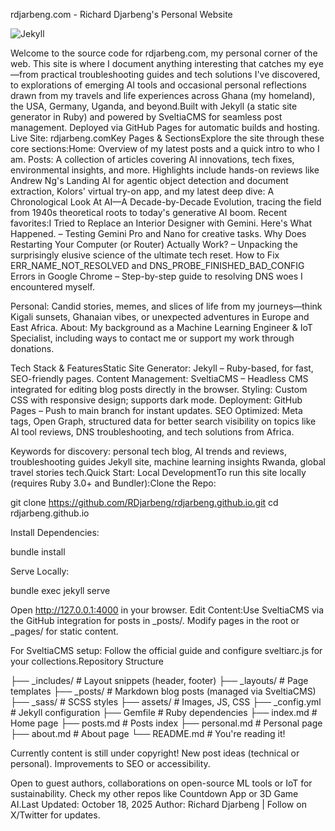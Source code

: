 rdjarbeng.com - Richard Djarbeng's Personal Website

![Jekyll](https://jekyllrb.com/img/logo-2x.png)

Welcome to the source code for rdjarbeng.com, my personal corner of the web. This site is where I document anything interesting that catches my eye—from practical troubleshooting guides and tech solutions I've discovered, to explorations of emerging AI tools and occasional personal reflections drawn from my travels and life experiences across Ghana (my homeland), the USA, Germany, Uganda, and beyond.Built with Jekyll (a static site generator in Ruby) and powered by SveltiaCMS for seamless post management. Deployed via GitHub Pages for automatic builds and hosting. Live Site: rdjarbeng.comKey Pages & SectionsExplore the site through these core sections:Home: Overview of my latest posts and a quick intro to who I am.
Posts: A collection of articles covering AI innovations, tech fixes, environmental insights, and more. Highlights include hands-on reviews like Andrew Ng's Landing AI for agentic object detection and document extraction, Kolors' virtual try-on app, and my latest deep dive: A Chronological Look At AI—A Decade-by-Decade Evolution, tracing the field from 1940s theoretical roots to today's generative AI boom. Recent favorites:I Tried to Replace an Interior Designer with Gemini. Here's What Happened. – Testing Gemini Pro and Nano for creative tasks.
Why Does Restarting Your Computer (or Router) Actually Work? – Unpacking the surprisingly elusive science of the ultimate tech reset.
How to Fix ERR_NAME_NOT_RESOLVED and DNS_PROBE_FINISHED_BAD_CONFIG Errors in Google Chrome – Step-by-step guide to resolving DNS woes I encountered myself.

Personal: Candid stories, memes, and slices of life from my journeys—think Kigali sunsets, Ghanaian vibes, or unexpected adventures in Europe and East Africa.
About: My background as a Machine Learning Engineer & IoT Specialist, including ways to contact me or support my work through donations.

Tech Stack & FeaturesStatic Site Generator: Jekyll – Ruby-based, for fast, SEO-friendly pages.
Content Management: SveltiaCMS – Headless CMS integrated for editing blog posts directly in the browser.
Styling: Custom CSS with responsive design; supports dark mode.
Deployment: GitHub Pages – Push to main branch for instant updates.
SEO Optimized: Meta tags, Open Graph, structured data for better search visibility on topics like AI tool reviews, DNS troubleshooting, and tech solutions from Africa.

Keywords for discovery: personal tech blog, AI trends and reviews, troubleshooting guides Jekyll site, machine learning insights Rwanda, global travel stories tech.Quick Start: Local DevelopmentTo run this site locally (requires Ruby 3.0+ and Bundler):Clone the Repo:

git clone https://github.com/RDjarbeng/rdjarbeng.github.io.git
cd rdjarbeng.github.io

Install Dependencies:

bundle install

Serve Locally:

bundle exec jekyll serve

Open http://127.0.0.1:4000 in your browser.
Edit Content:Use SveltiaCMS via the GitHub integration for posts in _posts/.
Modify pages in the root or _pages/ for static content.

For SveltiaCMS setup: Follow the official guide and configure sveltiarc.js for your collections.Repository Structure

├── _includes/      # Layout snippets (header, footer)
├── _layouts/       # Page templates
├── _posts/         # Markdown blog posts (managed via SveltiaCMS)
├── _sass/          # SCSS styles
├── assets/         # Images, JS, CSS
├── _config.yml     # Jekyll configuration
├── Gemfile         # Ruby dependencies
├── index.md        # Home page
├── posts.md        # Posts index
├── personal.md     # Personal page
├── about.md        # About page
└── README.md       # You're reading it!

Currently content is still under copyright! 
New post ideas (technical or personal).
Improvements to SEO or accessibility.

Open to guest authors, collaborations  on open-source ML tools or IoT for sustainability. Check my other repos like Countdown App or 3D Game AI.Last Updated: October 18, 2025
Author: Richard Djarbeng | Follow on X/Twitter for updates.


